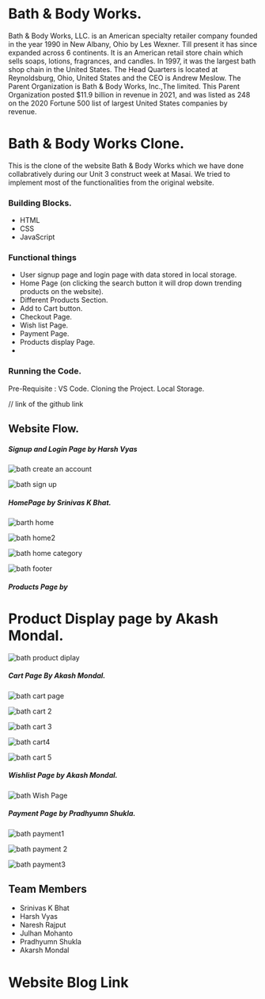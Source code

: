 # Bath & Body Works.

Bath & Body Works, LLC. is an American specialty retailer company founded in the year 1990 in New Albany, Ohio by Les Wexner. Till present it has since expanded across 6 continents. It  is an American retail store chain which sells soaps, lotions, fragrances, and candles. In 1997, it was the largest bath shop chain in the United States. The Head Quarters is located at Reynoldsburg, Ohio, United States and the CEO is  Andrew Meslow. The Parent Organization is Bath & Body Works, Inc.,The limited. This Parent Organization posted $11.9 billion in revenue in 2021, and was listed as 248 on the 2020 Fortune 500 list of largest United States companies by revenue.


# Bath & Body Works Clone.

This is the clone of the website Bath & Body Works which we have done collabratively during our Unit 3 construct week at Masai. We tried to implement most of the functionalities from the original website.

### Building Blocks.

- HTML
- CSS
- JavaScript

### Functional things

- User signup page and login page with data stored in local storage.
- Home Page (on clicking the search button it will drop down trending products on the website).
- Different Products Section.
- Add to Cart button.
- Checkout Page.
- Wish list Page.
- Payment Page.
- Products display Page.
- 

### Running the Code.

Pre-Requisite : VS Code.
Cloning the Project.
Local Storage.

// link of the github link 

## Website Flow.

##### Signup and Login Page by Harsh Vyas

![bath create an account](https://user-images.githubusercontent.com/102036593/167426073-d7137ec4-f05a-41d1-a99f-42770ebcd711.jpg)

![bath sign up](https://user-images.githubusercontent.com/102036593/167426370-b2f9dd87-4aea-4cbb-9910-ecb2c46daf66.jpg)

##### HomePage by Srinivas K Bhat.

![barth home](https://user-images.githubusercontent.com/102036593/167426448-42b8091e-ef77-402c-9083-598ee8800fa6.jpg)

![bath home2](https://user-images.githubusercontent.com/102036593/167426474-f661ec2b-3caa-417e-b625-8d8fe33b37f3.jpg)


![bath home category](https://user-images.githubusercontent.com/102036593/167426548-154a9d5f-d9f8-45e6-b5f2-459a4e0a6ddc.jpg)

![bath footer](https://user-images.githubusercontent.com/102036593/167426568-1816d227-087d-4cd2-a9a5-16380afe5d2c.jpg)


##### Products Page by 

# Product Display page by Akash Mondal.

![bath product diplay](https://user-images.githubusercontent.com/102036593/167427341-7f71c3e2-0369-40ca-901e-e057c63f4d14.jpg)

##### Cart Page By Akash Mondal.

![bath cart page](https://user-images.githubusercontent.com/102036593/167427688-e4fa5d5e-1c90-4521-b648-5ed8ef080f8c.jpg)

![bath cart 2](https://user-images.githubusercontent.com/102036593/167427546-6d56f995-9b7e-472f-8a33-2fd1ab338944.jpg)

![bath cart 3](https://user-images.githubusercontent.com/102036593/167427607-ff6262b2-9f88-4223-91f2-597d3af23349.jpg)

![bath cart4](https://user-images.githubusercontent.com/102036593/167427625-01208171-0a8a-4ba3-bf9a-dce7246aa07d.jpg)

![bath cart 5](https://user-images.githubusercontent.com/102036593/167427641-c42b2987-000e-43de-8c04-d03579a70434.jpg)

##### Wishlist Page by Akash Mondal.

![bath Wish Page](https://user-images.githubusercontent.com/102036593/167432062-ad3c2b7e-815e-415d-8430-debdcbddf499.jpg)

##### Payment Page by Pradhyumn Shukla.

![bath payment1](https://user-images.githubusercontent.com/102036593/167431292-f2f9b40a-3462-4223-bccc-66feac2dfb87.jpg)

![bath payment 2](https://user-images.githubusercontent.com/102036593/167431323-3d645597-175e-4aab-9ec7-0b95df27af3d.jpg)

![bath payment3](https://user-images.githubusercontent.com/102036593/167431350-27e4d9a3-7ae0-4636-ac09-b2fbccc0a48c.jpg)



















## Team Members 

 - Srinivas K Bhat
 - Harsh Vyas
 - Naresh Rajput
 - Julhan Mohanto
 - Pradhyumn Shukla
 - Akarsh Mondal



# Website Blog Link 







